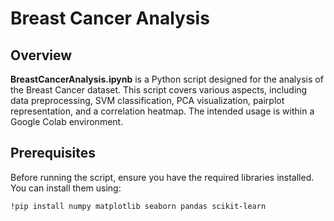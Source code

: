 # Breast Cancer Analysis

## Overview

**BreastCancerAnalysis.ipynb** is a Python script designed for the analysis of the Breast Cancer dataset. This script covers various aspects, including data preprocessing, SVM classification, PCA visualization, pairplot representation, and a correlation heatmap. The intended usage is within a Google Colab environment.

## Prerequisites

Before running the script, ensure you have the required libraries installed. You can install them using:

```bash
!pip install numpy matplotlib seaborn pandas scikit-learn
